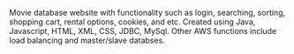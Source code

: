 Movie database website with functionality such as login, searching, sorting, shopping cart, rental options, cookies, and etc. Created using Java, Javascript, HTML, XML, CSS, JDBC, MySql. Other AWS functions include load balancing and master/slave databses.
